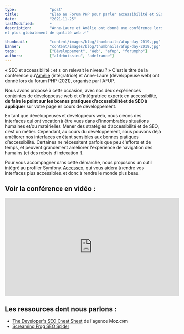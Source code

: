 ```yaml
---
type:               "post"
title:              "Elao au Forum PHP pour parler accessibilité et SEO !"
date:               "2021-11-25"
lastModified:       ~
description:        "Anne-Laure et Amélie ont donné une conférence lors du Forum PHP pour parler d'accessibilité, SEO,
et plus globalement de qualité web 🪄"

thumbnail:          "content/images/blog/thumbnails/afup-day-2019.jpg"
banner:             "content/images/blog/thumbnails/afup-day-2019.jpg"
tags:               ["Développement", "Web", "afup", "forumphp"]
authors:            ["aldeboissieu", "adefrance"]
---
```


« SEO et accessibilité : et si on relevait le niveau ? » C'est le titre de la conférence
qu'[Amélie](../../member/adefrance.yaml) (intégratrice) et Anne-Laure (développeuse web) ont
donné lors du forum PHP (2021), organisé par l'AFUP.

Nous avons proposé à cette occasion, avec nos deux expériences conjointes de développeuse web et d'intégratrice experte
en accessibilité, **de faire le point sur les bonnes pratiques d’accessibilité et de SEO à appliquer** sur votre page en
cours de développement.

En tant que développeuses et développeurs web, nous créons des interfaces qui ont vocation à être vues dans
d'innombrables situations humaines et/ou matérielles. Mener des stratégies d’accessibilité et de SEO, c’est un métier.
Cependant, au cours du développement, nous pouvons déjà améliorer nos interfaces en étant sensibles aux bonnes pratiques
d’accessibilité. Certaines ne nécessitent parfois que peu d'efforts et de temps, et peuvent grandement améliorer
l'expérience de navigation des humains (et des robots d’indexation !).

Pour vous accompagner dans cette démarche, nous proposons un outil intégré au profiler
Symfony, [Accesseo](../../term/accesseo.md), qui vous aidera à rendre vos interfaces plus accessibles, et donc à rendre le
monde plus beau.

## Voir la conférence en vidéo :

<iframe width="560" height="315" src="https://www.youtube.com/embed/vvLoYCq9uPw" title="YouTube video player" frameborder="0" allow="accelerometer; autoplay; clipboard-write; encrypted-media; gyroscope; picture-in-picture" allowfullscreen></iframe>

## Les ressources dont nous parlons :

- [The Developer's SEO Cheat Sheet](https://moz.com/learn/seo/seo-cheat-sheet) de l'agence Moz.com
- [Screaming Frog SEO Spider](https://www.screamingfrog.co.uk/seo-spider/)
